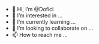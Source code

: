 - 👋 Hi, I’m @Dofici
- 👀 I’m interested in ...
- 🌱 I’m currently learning ...
- 💞️ I’m looking to collaborate on ...
- 📫 How to reach me ...

<!---
Dofici/Dofici is a ✨ special ✨ repository because its `README.md` (this file) appears on your GitHub profile.
You can click the Preview link to take a look at your changes.
--->
